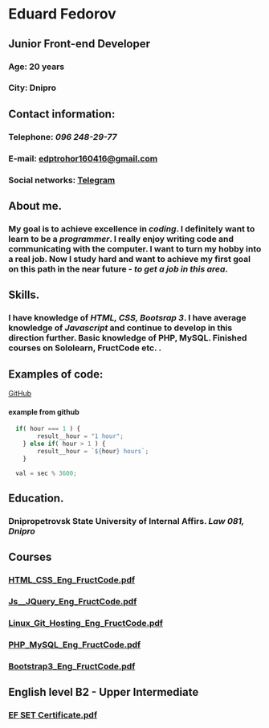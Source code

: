 # Eduard Fedorov

## Junior Front-end Developer

### Age: 20 years
### City: Dnipro

## Contact information:

### Telephone: *096 248-29-77* 
### E-mail: **edptrohor160416@gmail.com**
### Social networks: [Telegram](https://t.me/Fiji_link)

## About me.

### My goal is to achieve excellence in *coding*. I definitely want to learn to be a *programmer*. I really enjoy writing code and communicating with the computer. I want to turn my hobby into a real job. Now I study hard and want to achieve my first goal on this path in the near future - *to get a job in this area*.

## Skills.

### I have knowledge of *HTML, CSS, Bootsrap 3*. I have average knowledge of *Javascript* and continue to develop in this direction further. Basic knowledge of PHP, MySQL. Finished courses on Sololearn, FructCode etc. . 

## Examples of code:

[GitHub](https://github.com/FIJI16/codewars)
#### example from github 
```javascript
  if( hour === 1 ) {
        result__hour = "1 hour";
    } else if( hour > 1 ) {
        result__hour = `${hour} hours`;
    }

  val = sec % 3600;
```

## Education.

### Dnipropetrovsk State University of Internal Affirs. *Law 081, Dnipro*

## Courses

### [HTML_CSS_Eng_FructCode.pdf](https://github.com/FIJI16/courses/files/7131955/HTML_CSS_Eng_FructCode.pdf)
### [Js__JQuery_Eng_FructCode.pdf](https://github.com/FIJI16/courses/files/7131957/Js__JQuery_Eng_FructCode.pdf)
### [Linux_Git_Hosting_Eng_FructCode.pdf](https://github.com/FIJI16/courses/files/7131958/Linux_Git_Hosting_Eng_FructCode.pdf)
### [PHP_MySQL_Eng_FructCode.pdf](https://github.com/FIJI16/courses/files/7131959/PHP_MySQL_Eng_FructCode.pdf)
### [Bootstrap3_Eng_FructCode.pdf](https://github.com/FIJI16/courses/files/7131961/Bootstrap3_Eng_FructCode.pdf)

## English level B2 - Upper Intermediate

### [EF SET Certificate.pdf](https://github.com/FIJI16/courses/files/7131954/EF.SET.Certificate.pdf)